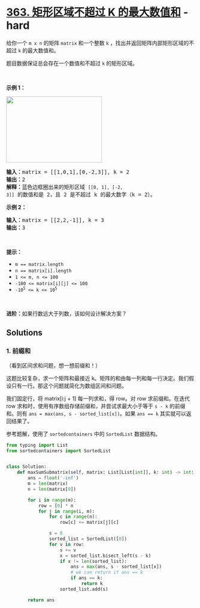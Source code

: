 # [363. 矩形区域不超过 K 的最大数值和](https://leetcode-cn.com/problems/max-sum-of-rectangle-no-larger-than-k/) - hard

<p>给你一个 <code>m x n</code> 的矩阵 <code>matrix</code> 和一个整数 <code>k</code> ，找出并返回矩阵内部矩形区域的不超过 <code>k</code> 的最大数值和。</p>

<p>题目数据保证总会存在一个数值和不超过 <code>k</code> 的矩形区域。</p>

<p> </p>

<p><strong>示例 1：</strong></p>
<img alt="" src="https://assets.leetcode.com/uploads/2021/03/18/sum-grid.jpg" style="width: 255px; height: 176px;" />
<pre>
<strong>输入：</strong>matrix = [[1,0,1],[0,-2,3]], k = 2
<strong>输出：</strong>2
<strong>解释：</strong>蓝色边框圈出来的矩形区域 <code>[[0, 1], [-2, 3]]</code> 的数值和是 2，且 2 是不超过 k 的最大数字（k = 2）。
</pre>

<p><strong>示例 2：</strong></p>

<pre>
<strong>输入：</strong>matrix = [[2,2,-1]], k = 3
<strong>输出：</strong>3
</pre>

<p> </p>

<p><strong>提示：</strong></p>

<ul>
	<li><code>m == matrix.length</code></li>
	<li><code>n == matrix[i].length</code></li>
	<li><code>1 <= m, n <= 100</code></li>
	<li><code>-100 <= matrix[i][j] <= 100</code></li>
	<li><code>-10<sup>5</sup> <= k <= 10<sup>5</sup></code></li>
</ul>

<p> </p>

<p><strong>进阶：</strong>如果行数远大于列数，该如何设计解决方案？</p>


## Solutions

### 1. 前缀和

（看到区间求和问题，想一想前缀和！）

这题比较复杂，求一个矩阵和最接近 k。矩阵的和由每一列和每一行决定。我们假设只有一行。那这个问题就简化为数组区间和问题。

我们固定行，将 matrix[i:j + 1] 每一列求和，得 row。对 row 求前缀和。在迭代 row 求和时，使用有序数组存储前缀和，并尝试求最大小于等于 `s - k` 的前缀和。则有 `ans = max(ans, s - sorted_list[x])`。如果 `ans == k` 其实就可以返回结果了。

参考题解，使用了 `sortedcontainers` 中的 `SortedList` 数据结构。

```py
from typing import List
from sortedcontainers import SortedList


class Solution:
    def maxSumSubmatrix(self, matrix: List[List[int]], k: int) -> int:
        ans = float('-inf')
        m = len(matrix)
        n = len(matrix[0])

        for i in range(m):
            row = [0] * n
            for j in range(i, m):
                for c in range(n):
                    row[c] += matrix[j][c]

                s = 0
                sorted_list = SortedList([0])
                for v in row:
                    s += v
                    x = sorted_list.bisect_left(s - k)
                    if x != len(sorted_list):
                        ans = max(ans, s - sorted_list[x])
                        # we can return if ans == k
                        if ans == k:
                            return k
                    sorted_list.add(s)

        return ans
```
